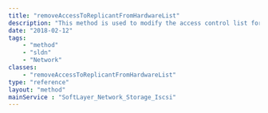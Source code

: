 ```yaml
---
title: "removeAccessToReplicantFromHardwareList"
description: "This method is used to modify the access control list for this Storage replica volume.  The SoftLayer_Hardware objects which have been allowed access to this storage will be listed in the allowedHardware property of this storage replica volume. "
date: "2018-02-12"
tags:
    - "method"
    - "sldn"
    - "Network"
classes:
    - "removeAccessToReplicantFromHardwareList"
type: "reference"
layout: "method"
mainService : "SoftLayer_Network_Storage_Iscsi"
---
```

